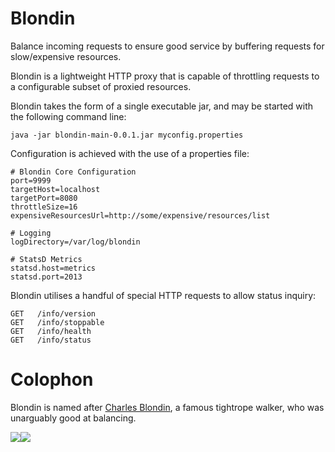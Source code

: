 Blondin
=======

Balance incoming requests to ensure good service by buffering requests for slow/expensive resources.


Blondin is a lightweight HTTP proxy that is capable of throttling requests to a configurable subset of proxied resources.  

Blondin takes the form of a single executable jar, and may be started with the following command line:

    java -jar blondin-main-0.0.1.jar myconfig.properties

Configuration is achieved with the use of a properties file:

    # Blondin Core Configuration
    port=9999
    targetHost=localhost
    targetPort=8080
    throttleSize=16
    expensiveResourcesUrl=http://some/expensive/resources/list

    # Logging
    logDirectory=/var/log/blondin

    # StatsD Metrics
    statsd.host=metrics
    statsd.port=2013


Blondin utilises a handful of special HTTP requests to allow status inquiry:

    GET   /info/version
    GET   /info/stoppable
    GET   /info/health
    GET   /info/status

Colophon
========
Blondin is named after [Charles Blondin][blondin-wiki], a famous tightrope walker, who was unarguably good at balancing.

[![][blondin-img]][blondin-wiki]![][blondinhomage-img]

[blondin-img]: http://upload.wikimedia.org/wikipedia/commons/7/7e/Charles.Blondin.jpg
[blondinhomage-img]: https://raw.github.com/youdevise/Blondin/master/blondinhomage.jpg
[blondin-wiki]: http://en.wikipedia.org/wiki/Charles_Blondin
